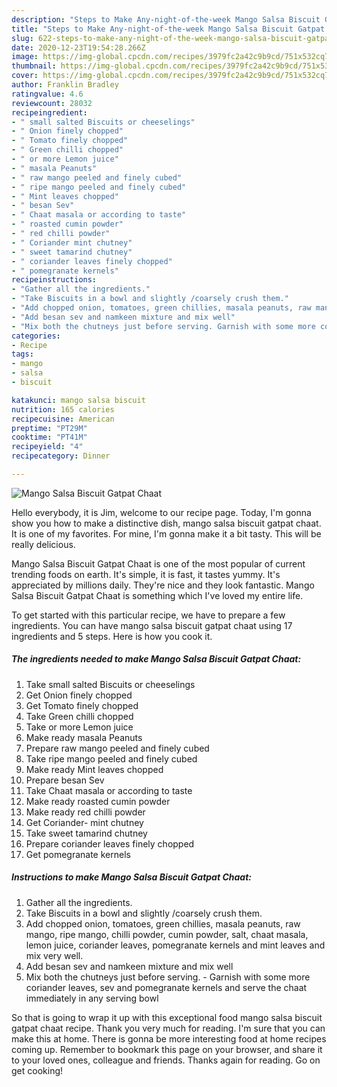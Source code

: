 ```yaml
---
description: "Steps to Make Any-night-of-the-week Mango Salsa Biscuit Gatpat Chaat"
title: "Steps to Make Any-night-of-the-week Mango Salsa Biscuit Gatpat Chaat"
slug: 622-steps-to-make-any-night-of-the-week-mango-salsa-biscuit-gatpat-chaat
date: 2020-12-23T19:54:28.266Z
image: https://img-global.cpcdn.com/recipes/3979fc2a42c9b9cd/751x532cq70/mango-salsa-biscuit-gatpat-chaat-recipe-main-photo.jpg
thumbnail: https://img-global.cpcdn.com/recipes/3979fc2a42c9b9cd/751x532cq70/mango-salsa-biscuit-gatpat-chaat-recipe-main-photo.jpg
cover: https://img-global.cpcdn.com/recipes/3979fc2a42c9b9cd/751x532cq70/mango-salsa-biscuit-gatpat-chaat-recipe-main-photo.jpg
author: Franklin Bradley
ratingvalue: 4.6
reviewcount: 28032
recipeingredient:
- " small salted Biscuits or cheeselings"
- " Onion finely chopped"
- " Tomato finely chopped"
- " Green chilli chopped"
- " or more Lemon juice"
- " masala Peanuts"
- " raw mango peeled and finely cubed"
- " ripe mango peeled and finely cubed"
- " Mint leaves chopped"
- " besan Sev"
- " Chaat masala or according to taste"
- " roasted cumin powder"
- " red chilli powder"
- " Coriander mint chutney"
- " sweet tamarind chutney"
- " coriander leaves finely chopped"
- " pomegranate kernels"
recipeinstructions:
- "Gather all the ingredients."
- "Take Biscuits in a bowl and slightly /coarsely crush them."
- "Add chopped onion, tomatoes, green chillies, masala peanuts, raw mango, ripe mango, chilli powder, cumin powder, salt, chaat masala, lemon juice, coriander leaves, pomegranate kernels and mint leaves and mix very well."
- "Add besan sev and namkeen mixture and mix well"
- "Mix both the chutneys just before serving. Garnish with some more coriander leaves, sev and pomegranate kernels and serve the chaat immediately in any serving bowl"
categories:
- Recipe
tags:
- mango
- salsa
- biscuit

katakunci: mango salsa biscuit 
nutrition: 165 calories
recipecuisine: American
preptime: "PT29M"
cooktime: "PT41M"
recipeyield: "4"
recipecategory: Dinner

---
```



![Mango Salsa Biscuit Gatpat Chaat](https://img-global.cpcdn.com/recipes/3979fc2a42c9b9cd/751x532cq70/mango-salsa-biscuit-gatpat-chaat-recipe-main-photo.jpg)

Hello everybody, it is Jim, welcome to our recipe page. Today, I'm gonna show you how to make a distinctive dish, mango salsa biscuit gatpat chaat. It is one of my favorites. For mine, I'm gonna make it a bit tasty. This will be really delicious.



Mango Salsa Biscuit Gatpat Chaat is one of the most popular of current trending foods on earth. It's simple, it is fast, it tastes yummy. It's appreciated by millions daily. They're nice and they look fantastic. Mango Salsa Biscuit Gatpat Chaat is something which I've loved my entire life.


To get started with this particular recipe, we have to prepare a few ingredients. You can have mango salsa biscuit gatpat chaat using 17 ingredients and 5 steps. Here is how you cook it.

<!--inarticleads1-->

##### The ingredients needed to make Mango Salsa Biscuit Gatpat Chaat:

1. Take  small salted Biscuits or cheeselings
1. Get  Onion finely chopped
1. Get  Tomato finely chopped
1. Take  Green chilli chopped
1. Take  or more Lemon juice
1. Make ready  masala Peanuts
1. Prepare  raw mango peeled and finely cubed
1. Take  ripe mango peeled and finely cubed
1. Make ready  Mint leaves chopped
1. Prepare  besan Sev
1. Take  Chaat masala or according to taste
1. Make ready  roasted cumin powder
1. Make ready  red chilli powder
1. Get  Coriander- mint chutney
1. Take  sweet tamarind chutney
1. Prepare  coriander leaves finely chopped
1. Get  pomegranate kernels




<!--inarticleads2-->

##### Instructions to make Mango Salsa Biscuit Gatpat Chaat:

1. Gather all the ingredients.
1. Take Biscuits in a bowl and slightly /coarsely crush them.
1. Add chopped onion, tomatoes, green chillies, masala peanuts, raw mango, ripe mango, chilli powder, cumin powder, salt, chaat masala, lemon juice, coriander leaves, pomegranate kernels and mint leaves and mix very well.
1. Add besan sev and namkeen mixture and mix well
1. Mix both the chutneys just before serving. - Garnish with some more coriander leaves, sev and pomegranate kernels and serve the chaat immediately in any serving bowl




So that is going to wrap it up with this exceptional food mango salsa biscuit gatpat chaat recipe. Thank you very much for reading. I'm sure that you can make this at home. There is gonna be more interesting food at home recipes coming up. Remember to bookmark this page on your browser, and share it to your loved ones, colleague and friends. Thanks again for reading. Go on get cooking!
